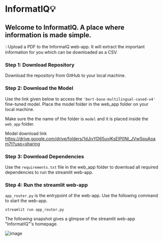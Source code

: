 # InformatIQ💡


## Welcome to InformatIQ. A place where information is made simple.

💡Upload a PDF to the InformaIQ web-app. It will extract the important information for you which can be downloaded as a CSV.

### Step 1: Download Repository
Download the repository from GitHub to your local machine.

### Step 2: Download the Model
Use the link given below to access the  `'bert-base-multilingual-cased-v4'` fine-tuned model. Place the model folder in the web_app folder on your local machine.

Make sure the the name of the folder is `model` and it is placed inside the `web_app` folder.

Model download link https://drive.google.com/drive/folders/1dJjyYD65uvjKsElP0NI_JVwSpuAoam7t?usp=sharing

### Step 3: Download Dependencies
Use the `requirements.txt` file in the web_app folder to download all required dependencies to run the streamlit web-app.

### Step 4: Run the streamlit web-app
`app_router.py` is the entrypoint of the web-app. Use the following command to start the web-app.

`streamlit run app_router.py`

The following snapshot gives a glimpse of the streamlit web-app "InformatIQ"'s homepage.


![image](https://github.com/user-attachments/assets/eefa079d-8539-4c0d-8008-58a25480d31f)
